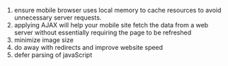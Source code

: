 1. ensure mobile browser uses local memory to cache resources to avoid unnecessary server requests. 
2. applying AJAX will help your mobile site fetch the data from a web server without essentially requiring the page to be refreshed
3. minimize image size
4. do away with redirects and improve website speed
5. defer parsing of javaScript
